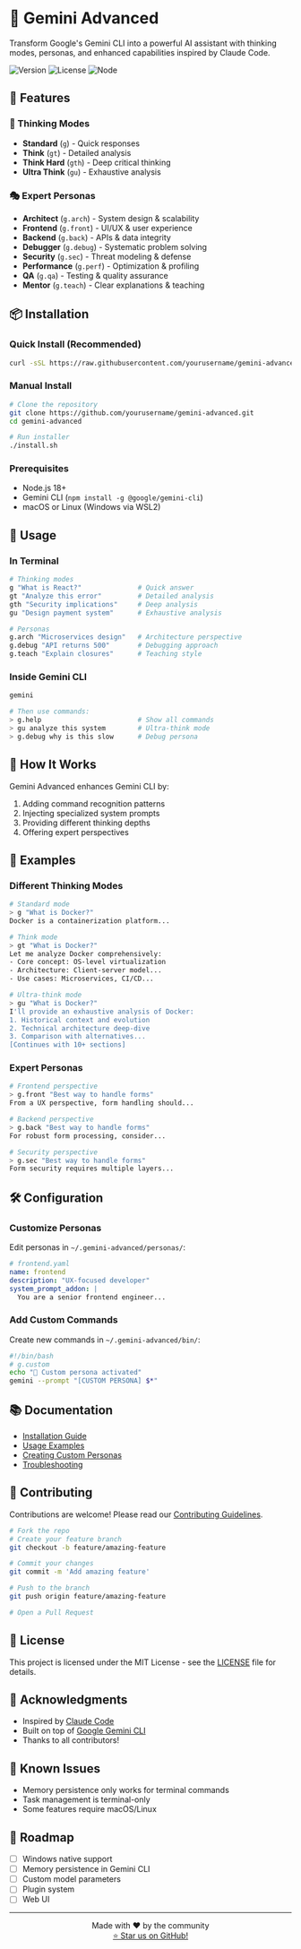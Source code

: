 # 🚀 Gemini Advanced

Transform Google's Gemini CLI into a powerful AI assistant with thinking modes, personas, and enhanced capabilities inspired by Claude Code.

![Version](https://img.shields.io/badge/version-1.0.0-blue.svg)
![License](https://img.shields.io/badge/license-MIT-green.svg)
![Node](https://img.shields.io/badge/node-%3E%3D18.0.0-brightgreen.svg)

## 🌟 Features

### 🧠 Thinking Modes
- **Standard** (`g`) - Quick responses
- **Think** (`gt`) - Detailed analysis
- **Think Hard** (`gth`) - Deep critical thinking
- **Ultra Think** (`gu`) - Exhaustive analysis

### 🎭 Expert Personas
- **Architect** (`g.arch`) - System design & scalability
- **Frontend** (`g.front`) - UI/UX & user experience
- **Backend** (`g.back`) - APIs & data integrity
- **Debugger** (`g.debug`) - Systematic problem solving
- **Security** (`g.sec`) - Threat modeling & defense
- **Performance** (`g.perf`) - Optimization & profiling
- **QA** (`g.qa`) - Testing & quality assurance
- **Mentor** (`g.teach`) - Clear explanations & teaching

## 📦 Installation

### Quick Install (Recommended)

```bash
curl -sSL https://raw.githubusercontent.com/yourusername/gemini-advanced/main/install.sh | bash
```

### Manual Install

```bash
# Clone the repository
git clone https://github.com/yourusername/gemini-advanced.git
cd gemini-advanced

# Run installer
./install.sh
```

### Prerequisites
- Node.js 18+
- Gemini CLI (`npm install -g @google/gemini-cli`)
- macOS or Linux (Windows via WSL2)

## 🎯 Usage

### In Terminal

```bash
# Thinking modes
g "What is React?"              # Quick answer
gt "Analyze this error"         # Detailed analysis
gth "Security implications"     # Deep analysis
gu "Design payment system"      # Exhaustive analysis

# Personas
g.arch "Microservices design"   # Architecture perspective
g.debug "API returns 500"       # Debugging approach
g.teach "Explain closures"      # Teaching style
```

### Inside Gemini CLI

```bash
gemini

# Then use commands:
> g.help                        # Show all commands
> gu analyze this system        # Ultra-think mode
> g.debug why is this slow      # Debug persona
```

## 🔧 How It Works

Gemini Advanced enhances Gemini CLI by:
1. Adding command recognition patterns
2. Injecting specialized system prompts
3. Providing different thinking depths
4. Offering expert perspectives

## 📸 Examples

### Different Thinking Modes

```bash
# Standard mode
> g "What is Docker?"
Docker is a containerization platform...

# Think mode  
> gt "What is Docker?"
Let me analyze Docker comprehensively:
- Core concept: OS-level virtualization
- Architecture: Client-server model...
- Use cases: Microservices, CI/CD...

# Ultra-think mode
> gu "What is Docker?"
I'll provide an exhaustive analysis of Docker:
1. Historical context and evolution
2. Technical architecture deep-dive
3. Comparison with alternatives...
[Continues with 10+ sections]
```

### Expert Personas

```bash
# Frontend perspective
> g.front "Best way to handle forms"
From a UX perspective, form handling should...

# Backend perspective  
> g.back "Best way to handle forms"
For robust form processing, consider...

# Security perspective
> g.sec "Best way to handle forms"
Form security requires multiple layers...
```

## 🛠️ Configuration

### Customize Personas

Edit personas in `~/.gemini-advanced/personas/`:

```yaml
# frontend.yaml
name: frontend
description: "UX-focused developer"
system_prompt_addon: |
  You are a senior frontend engineer...
```

### Add Custom Commands

Create new commands in `~/.gemini-advanced/bin/`:

```bash
#!/bin/bash
# g.custom
echo "🎯 Custom persona activated"
gemini --prompt "[CUSTOM PERSONA] $*"
```

## 📚 Documentation

- [Installation Guide](docs/INSTALL.md)
- [Usage Examples](docs/EXAMPLES.md)
- [Creating Custom Personas](docs/PERSONAS.md)
- [Troubleshooting](docs/TROUBLESHOOTING.md)

## 🤝 Contributing

Contributions are welcome! Please read our [Contributing Guidelines](CONTRIBUTING.md).

```bash
# Fork the repo
# Create your feature branch
git checkout -b feature/amazing-feature

# Commit your changes
git commit -m 'Add amazing feature'

# Push to the branch
git push origin feature/amazing-feature

# Open a Pull Request
```

## 📄 License

This project is licensed under the MIT License - see the [LICENSE](LICENSE) file for details.

## 🙏 Acknowledgments

- Inspired by [Claude Code](https://claude.ai/code)
- Built on top of [Google Gemini CLI](https://github.com/google-gemini/gemini-cli)
- Thanks to all contributors!

## 🐛 Known Issues

- Memory persistence only works for terminal commands
- Task management is terminal-only
- Some features require macOS/Linux

## 🚦 Roadmap

- [ ] Windows native support
- [ ] Memory persistence in Gemini CLI
- [ ] Custom model parameters
- [ ] Plugin system
- [ ] Web UI

---

<p align="center">
  Made with ❤️ by the community
  <br>
  <a href="https://github.com/yourusername/gemini-advanced/stargazers">⭐ Star us on GitHub!</a>
</p>